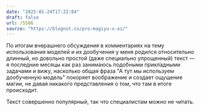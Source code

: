 ```yaml
---
date: "2025-01-24T17:22:04"
draft: false
url: /5586
source: "https://blognot.co/pro-magiyu-v-ai/"
---
```


По итогам вчерашнего обсуждения в комментариях на тему использования моделей и их дообучения у меня родился относительно длинный, но довольно простой (даже специально упрощенный) текст — я последние месяцы как раз занимаюсь подобными прикладными задачами и вижу, насколько общая фраза "А тут мы используем дообученную модель" покоряет воображение и создает ощущение магии, не давая никакого представления о том, что там в итоге происходит.

Текст совершенно популярный, так что специалистам можно не читать.